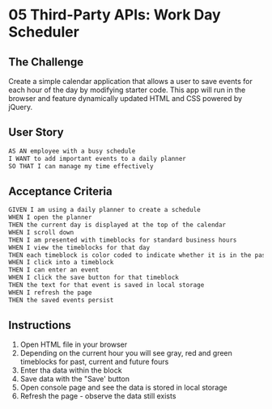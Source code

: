 # 05 Third-Party APIs: Work Day Scheduler

## The Challenge

Create a simple calendar application that allows a user to save events for each hour of the day by modifying starter code. This app will run in the browser and feature dynamically updated HTML and CSS powered by jQuery.


## User Story

```md
AS AN employee with a busy schedule
I WANT to add important events to a daily planner
SO THAT I can manage my time effectively
```

## Acceptance Criteria

```md
GIVEN I am using a daily planner to create a schedule
WHEN I open the planner
THEN the current day is displayed at the top of the calendar
WHEN I scroll down
THEN I am presented with timeblocks for standard business hours
WHEN I view the timeblocks for that day
THEN each timeblock is color coded to indicate whether it is in the past, present, or future
WHEN I click into a timeblock
THEN I can enter an event
WHEN I click the save button for that timeblock
THEN the text for that event is saved in local storage
WHEN I refresh the page
THEN the saved events persist
```
## Instructions
1. Open HTML file in your browser
2. Depending on the current hour you will see gray, red and green timeblocks  for past, current and future fours 
3. Enter tha data within the block
4. Save data with the "Save' button
5. Open console page and see the data is stored in local storage
6. Refresh the page - observe the data still exists

